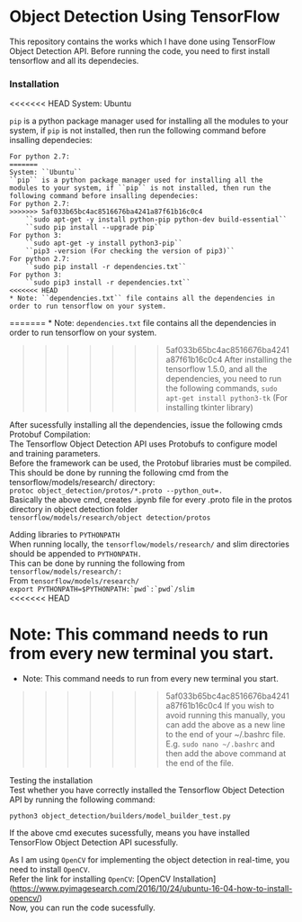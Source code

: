 # Object Detection Using TensorFlow  

This repository contains the works which I have done using TensorFlow Object Detection API. Before running the code, you need to first install tensorflow and all its dependecies.  

### Installation ###

<<<<<<< HEAD
System: Ubuntu  

``pip`` is a python package manager used for installing all the modules to your system, if ``pip`` is not installed, then run the following command before insalling dependecies:  

```
For python 2.7:
=======
System: ``Ubuntu``  
``pip`` is a python package manager used for installing all the modules to your system, if ``pip`` is not installed, then run the following command before insalling dependecies:  
For python 2.7:  
>>>>>>> 5af033b65bc4ac8516676ba4241a87f61b16c0c4
	``sudo apt-get -y install python-pip python-dev build-essential``  
	``sudo pip install --upgrade pip``  
For python 3:  
	``sudo apt-get -y install python3-pip``  
	``pip3 -version (For checking the version of pip3)``  
For python 2.7:    
	``sudo pip install -r dependencies.txt``  
For python 3:  
	``sudo pip3 install -r dependencies.txt``  
<<<<<<< HEAD
* Note: ``dependencies.txt`` file contains all the dependencies in order to run tensorflow on your system.  
```
=======
	* Note: ``dependencies.txt`` file contains all the dependencies in order to run tensorflow on your system.  
>>>>>>> 5af033b65bc4ac8516676ba4241a87f61b16c0c4
After installing the tensorflow 1.5.0, and all the dependencies, you need to run the following commands,
	``sudo apt-get install python3-tk`` (For installing tkinter library)  

After sucessfully installing all the dependencies, issue the following cmds  
Protobuf Compilation:  
The Tensorflow Object Detection API uses Protobufs to configure model and training parameters.  
Before the framework can be used, the Protobuf libraries must be compiled.  
This should be done by running the following cmd from the tensorflow/models/research/ directory:  
``protoc object_detection/protos/*.proto --python_out=.``  
Basically the above cmd, creates .ipynb file for every .proto file in the protos directory in object detection folder  
``tensorflow/models/research/object detection/protos`` 

Adding libraries to ``PYTHONPATH``  
When running locally, the ``tensorflow/models/research/`` and slim directories should be appended to ``PYTHONPATH.``  
This can be done by running the following from ``tensorflow/models/research/:``  
From ``tensorflow/models/research/``  
``export PYTHONPATH=$PYTHONPATH:`pwd`:`pwd`/slim``  
<<<<<<< HEAD

Note: This command needs to run from every new terminal you start.  
=======
* Note: This command needs to run from every new terminal you start.  
>>>>>>> 5af033b65bc4ac8516676ba4241a87f61b16c0c4
If you wish to avoid running this manually, you can add the above as a new line to the end of your ~/.bashrc file.  
E.g. ``sudo nano ~/.bashrc`` and then add the above command at the end of the file.  

Testing the installation  
Test whether you have correctly installed the Tensorflow Object Detection API by running the following command:  

``python3 object_detection/builders/model_builder_test.py``

If the above cmd executes sucessfully, means you have installed TensorFlow Object Detection API sucessfully.  

As I am using ``OpenCV`` for implementing the object detection in real-time, you need to install ``OpenCV``.  
Refer the link for installing ``OpenCV``: [OpenCV Installation] (https://www.pyimagesearch.com/2016/10/24/ubuntu-16-04-how-to-install-opencv/)  
Now, you can run the code sucessfully.  

